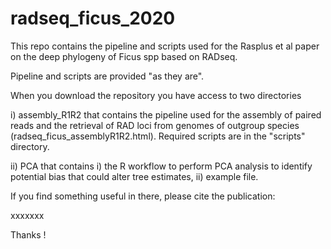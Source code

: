 # radseq_ficus_2020
 
 This repo contains the pipeline and scripts used for the Rasplus et al paper on the deep phylogeny of Ficus spp based on RADseq.
 
 Pipeline and scripts are provided "as they are".
 
When you download the repository you have access to two directories
 
 i) assembly_R1R2 that contains the pipeline used for the assembly of paired reads and the retrieval of RAD loci from genomes of outgroup species (radseq_ficus_assemblyR1R2.html). Required scripts are in the "scripts" directory.
 
 ii) PCA that contains i) the R workflow to perform PCA analysis to identify potential bias that could alter tree estimates, ii) example file.
 

If you find something useful in there, please cite the publication:
 
 xxxxxxx
 
Thanks !
